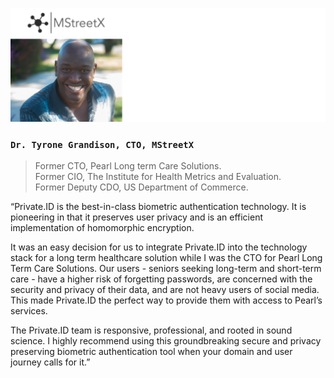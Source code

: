 ![Tyrone Graphic](https://github.com/openinfer/PrivateIdentity/blob/master/images/Ty%20Cover%20Graphic%201.png)
### `Dr. Tyrone Grandison, CTO, MStreetX`
> Former CTO, Pearl Long term Care Solutions. <br>
> Former CIO, The Institute for Health Metrics and Evaluation.<br>
> Former Deputy CDO, US Department of Commerce. <br>

“Private.ID is the best-in-class biometric authentication technology. It is pioneering in that it preserves user privacy and is an efficient implementation of homomorphic encryption. 

It was an easy decision for us to integrate Private.ID into the technology stack for a long term healthcare solution while I was the CTO for Pearl Long Term Care Solutions. Our users - seniors seeking long-term and short-term care - have a higher risk of forgetting passwords, are concerned with the security and privacy of their data, and are not heavy users of social media. This made Private.ID the perfect way to provide them with access to Pearl’s services. 

The Private.ID team is responsive, professional, and rooted in sound science. I highly recommend using this groundbreaking secure and privacy preserving biometric authentication tool when your domain and user journey calls for it.” 
